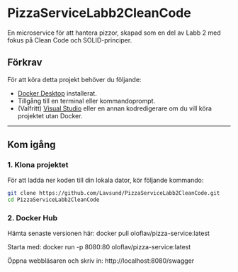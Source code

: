# PizzaServiceLabb2CleanCode

En microservice för att hantera pizzor, skapad som en del av Labb 2 med fokus på Clean Code och SOLID-principer.

## Förkrav

För att köra detta projekt behöver du följande:
- [Docker Desktop](https://www.docker.com/products/docker-desktop) installerat.
- Tillgång till en terminal eller kommandoprompt.
- (Valfritt) [Visual Studio](https://visualstudio.microsoft.com/) eller en annan kodredigerare om du vill köra projektet utan Docker.

---

## Kom igång

### 1. Klona projektet
För att ladda ner koden till din lokala dator, kör följande kommando:
```bash
git clone https://github.com/Lavsund/PizzaServiceLabb2CleanCode.git
cd PizzaServiceLabb2CleanCode
```
### 2. Docker Hub
Hämta senaste versionen här: docker pull oloflav/pizza-service:latest

Starta med: docker run -p 8080:80 oloflav/pizza-service:latest

Öppna webbläsaren och skriv in: http://localhost:8080/swagger
